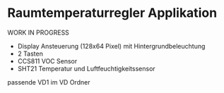 Raumtemperaturregler Applikation
================================

WORK IN PROGRESS

- Display Ansteuerung (128x64 Pixel) mit Hintergrundbeleuchtung
- 2 Tasten
- CCS811 VOC Sensor
- SHT21 Temperatur und Luftfeuchtigkeitssensor

passende VD1 im VD Ordner